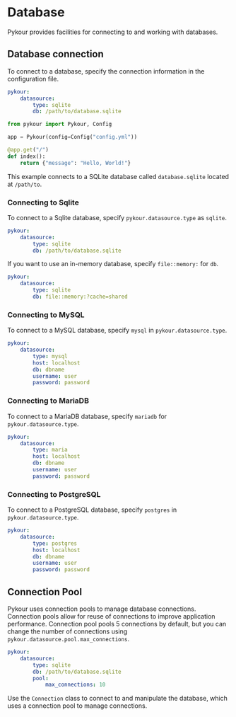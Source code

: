 # Database

Pykour provides facilities for connecting to and working with databases.

## Database connection

To connect to a database, specify the connection information in the configuration file.

```yaml
pykour:
    datasource:
        type: sqlite
        db: /path/to/database.sqlite
```

```python
from pykour import Pykour, Config

app = Pykour(config=Config("config.yml"))

@app.get("/")
def index():
    return {"message": "Hello, World!"}
```

This example connects to a SQLite database called `database.sqlite` located at `/path/to`.

### Connecting to Sqlite

To connect to a Sqlite database, specify `pykour.datasource.type` as `sqlite`.

```yaml
pykour:
    datasource:
        type: sqlite
        db: /path/to/database.sqlite
```

If you want to use an in-memory database, specify `file::memory:` for `db`.

```yaml
pykour:
    datasource:
        type: sqlite
        db: file::memory:?cache=shared
```

### Connecting to MySQL

To connect to a MySQL database, specify `mysql` in `pykour.datasource.type`.

```yaml
pykour:
    datasource:
        type: mysql
        host: localhost
        db: dbname
        username: user
        password: password
```

### Connecting to MariaDB

To connect to a MariaDB database, specify `mariadb` for `pykour.datasource.type`.

```yaml
pykour:
    datasource:
        type: maria
        host: localhost
        db: dbname
        username: user
        password: password
```

###  Connecting to PostgreSQL

To connect to a PostgreSQL database, specify `postgres` in `pykour.datasource.type`.

```yaml
pykour:
    datasource:
        type: postgres
        host: localhost
        db: dbname
        username: user
        password: password
```

## Connection Pool

Pykour uses connection pools to manage database connections.
Connection pools allow for reuse of connections to improve application performance.
Connection pool pools 5 connections by default, but you can change the number of connections using 
`pykour.datasource.pool.max_connections`.

```yaml
pykour:
    datasource:
        type: sqlite
        db: /path/to/database.sqlite
        pool:
            max_connections: 10
```

Use the `Connection` class to connect to and manipulate the database, which uses a connection pool to manage connections.
